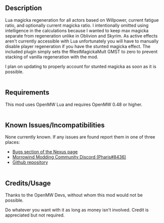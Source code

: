 ## Description

Lua magicka regeneration for all actors based on Willpower, current fatigue ratio, and optionally current magicka ratio. I intentionally omitted using intelligence in the
calculations because I wanted to keep max magicka separate from regeneration unlike in Oblivion and Skyrim. As active effects aren't currently accessible with Lua unfortunately you will have to manually
disable player regeneration if you have the stunted magicka effect. The included plugin simply sets the fRestMagickaMult GMST to zero to prevent stacking of vanilla regeneration with the mod.

I plan on updating to properly account for stunted magicka as soon as it is possible.
<br><br>

## Requirements

This mod uses OpenMW Lua and requires OpenMW 0.48 or higher.
<br><br>

## Known Issues/Incompatibilities

None currently known. If any issues are found report them in one of three places:

- [Bugs section of the Nexus page]( https://www.nexusmods.com/morrowind/mods/52779?tab=bugs )
- [Morrowind Modding Community Discord (Pharis#8436)]( https://discord.me/mwmods )
- [Github repository]( https://github.com/PharisMods/pharis-magicka=regeneration )
<br><br>

## Credits/Usage

Thanks to the OpenMW Devs, without whom this mod would not be possible.

Do whatever you want with it as long as money isn't involved. Credit is appreciated but not required.
